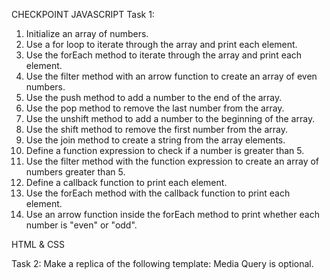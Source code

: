 CHECKPOINT
JAVASCRIPT
Task 1:

1. Initialize an array of numbers.
2. Use a for loop to iterate through the array and print each element.
3. Use the forEach method to iterate through the array and print each element.
4. Use the filter method with an arrow function to create an array of even numbers.
5. Use the push method to add a number to the end of the array.
6. Use the pop method to remove the last number from the array.
7. Use the unshift method to add a number to the beginning of the array.
8. Use the shift method to remove the first number from the array.
9. Use the join method to create a string from the array elements.
10. Define a function expression to check if a number is greater than 5.
11. Use the filter method with the function expression to create an array of numbers greater than 5.
12. Define a callback function to print each element.
13. Use the forEach method with the callback function to print each element.
14. Use an arrow function inside the forEach method to print whether each number is "even" or "odd".

HTML & CSS

Task 2:
Make a replica of the following template:
Media Query is optional.

